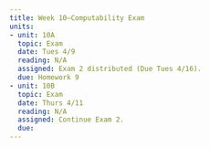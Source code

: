 ```yaml
---
title: Week 10—Computability Exam
units:
- unit: 10A
  topic: Exam
  date: Tues 4/9
  reading: N/A
  assigned: Exam 2 distributed (Due Tues 4/16).
  due: Homework 9
- unit: 10B
  topic: Exam
  date: Thurs 4/11
  reading: N/A
  assigned: Continue Exam 2.
  due: 
---
```


